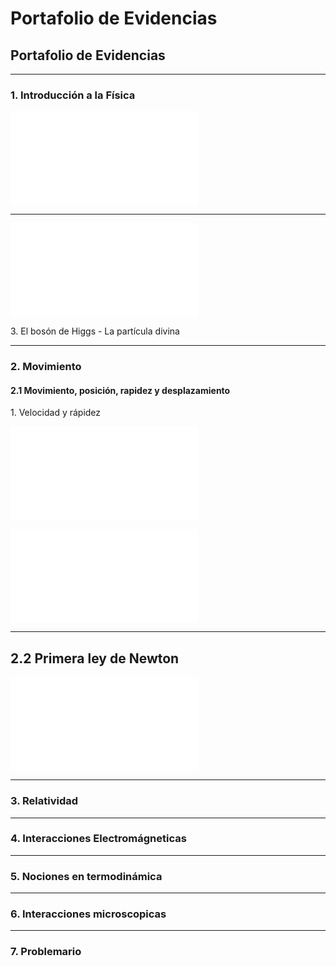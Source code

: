 # Portafolio de Evidencias

## Portafolio de Evidencias

***

### 1. Introducción a la Física

![Los orígenes de la ciencia](../Fundamentos%20de%20F%C3%ADsica/1.%20Carl%20Sagan%20-%20Los%20or%C3%ADgenes%20de%20la%20ciencia.md#1.1%20Los%20or%C3%ADgenes%20de%20la%20ciencia)

***

![2. Ramas de la física](../Fundamentos%20de%20F%C3%ADsica/2.%20Ramas%20de%20la%20f%C3%ADsica.md#1.2%20Ramas%20de%20la%20f%C3%ADsica)

3\. El bosón de Higgs - La partícula divina

***

### 2. Movimiento

#### 2.1 Movimiento, posición, rapidez y desplazamiento

1\. Velocidad y rápidez

![2. Movimiento Rectilineo Uniforme](../Fundamentos%20de%20F%C3%ADsica/2.%20Movimiento%20Rectilineo%20Uniforme.md#2.1.2%20Movimiento%20Rectilineo%20Uniforme)

![3. Movimiento Rectilineo Uniformemente Variado](../Fundamentos%20de%20F%C3%ADsica/3.%20Movimiento%20Rectilineo%20Uniformemente%20Variado.md#%202.1.3%20Movimiento%20Rectilineo%20Uniformemente%20Variado)

***

## 2.2 Primera ley de Newton

![1. Cinemática - Problema](../Fundamentos%20de%20F%C3%ADsica/1.%20Cinem%C3%A1tica%20-%20Problema.md#2.2.1%20Problema%20de%20Cinem%C3%A1tica)

***

### 3. Relatividad

***

### 4. Interacciones Electromágneticas

***

### 5. Nociones en termodinámica

***

### 6. Interacciones microscopicas

***

### 7. Problemario
